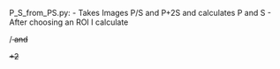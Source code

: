 P_S_from_PS.py:
	- Takes Images P/S and P+2S and calculates P and S
	- After choosing an ROI I calculate <P>/<S> and <P>+2<S>
